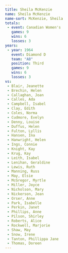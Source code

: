 ```yaml
---
title: Sheila McKenzie
name: Sheila McKenzie
name-sort: McKenzie, Sheila
totals:
 - event: Canadian Women's
   games: 9
   wins: 6
   losses: 3
years:
 - year: 1964
   event: Diamond D
   team: "AB"
   position: Third
   games: 9
   wins: 6
   losses: 3
vs:
 - Blair, Jeanette
 - Brechin, Helen
 - Callaghan, Joan
 - Calles, Ada
 - Campbell, Isabel
 - Clay, Edith
 - Coles, Norma
 - Cudmore, Evelyn
 - Denny, Louise
 - Duffus, Helen
 - Fulton, Lyllis
 - Hansen, Ina
 - Hanwright, Helen
 - Ings, Connie
 - Knight, Kay
 - Krug, Kay
 - Leith, Isabel
 - Lenihan, Geraldine
 - Lewis, Ruth
 - Manning, Russ
 - May, Elsie
 - McGregor, Myrtle
 - Miller, Joyce
 - Nicholson, Mary
 - Nickerson, Jean
 - Orser, Anne
 - Park, Isabelle
 - Perkin, Janet
 - Phillips, Anne
 - Pilson, Shirley
 - Roberts, Alice
 - Rockwell, Marjorie
 - Shaw, May
 - Snow, Irene
 - Tanton, Phillippa Jane
 - Thomas, Doreen
---
```

